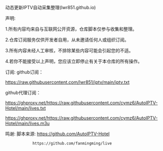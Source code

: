 动态更新IPTV自动采集整理(lwr851.github.io)

声明:

1.所有内容均来自与互联网公开资源，仓库脚本仅参与收集和整理。

2.仓库订阅服务仅供开发者自用，从未邀请任何人或组织订阅。

3.所有内容未经人工审核，不排除某些内容可能会引起您的不适。

4.若你不能接受以上声明，您应该立即停止有关于本仓库的所有操作。

订阅: github订阅：

https://raw.githubusercontent.com/lwr851/iptv/main/iptv.txt

github代理订阅：

https://ghproxy.net/https://raw.githubusercontent.com/cymz6/AutoIPTV-Hotel/main/lives.txt

https://ghproxy.net/https://raw.githubusercontent.com/cymz6/AutoIPTV-Hotel/main/lives.m3u

鸣谢: 脚本来源: https://github.com/AutoIPTV-Hotel

                https://github.com/fanmingming/live
